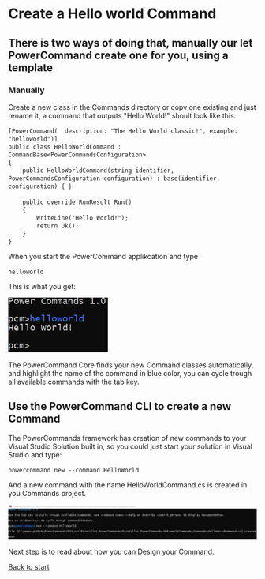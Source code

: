 # Create a Hello world Command

## There is two ways of doing that, manually our let PowerCommand create one for you, using a template

### Manually
 Create a new class in the Commands directory or copy one existing and just rename it, a command that outputs "Hello World!" shoult look like this.

``` 
[PowerCommand(  description: "The Hello World classic!", example: "helloworld")]
public class HelloWorldCommand : CommandBase<PowerCommandsConfiguration>
{
    public HelloWorldCommand(string identifier, PowerCommandsConfiguration configuration) : base(identifier, configuration) { }

    public override RunResult Run()
    {
        WriteLine("Hello World!");
        return Ok();
    }
}
```

When you start the PowerCommand applikcation and type
```
helloworld
```
This is what you get:

![Alt text](images/HelloWorld.png?raw=true "Hello World")

The PowerCommand Core finds your new Command classes automatically, and highlight the name of the command in blue color, you can cycle trough all available commands with the tab key.

## Use the PowerCommand CLI to create a new Command
The PowerCommands framework has creation of new commands to your Visual Studio Solution built in, so you could just start your solution in Visual Studio and type:

```
powercommand new --command HelloWorld
```
And a new command with the name HelloWorldCommand.cs is created in you Commands project.

![Alt text](images/NewCommand.png?raw=true "New Command")

Next step is to read about how you can [Design your Command](Design_command.md).

[Back to start](https://github.com/PowerCommands/PowerCommands2022/blob/main/Docs/README.md)
